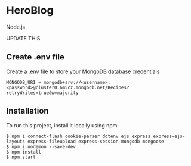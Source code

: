 # HeroBlog
Node.js


UPDATE THIS

## Create .env file
Create a .env file to store your MongoDB database credentials

```
MONGODB_URI = mongodb+srv://<username>:<password>@cluster0.6m5cz.mongodb.net/Recipes?retryWrites=true&w=majority
```

## Installation
To run this project, install it locally using npm:

```
$ npm i connect-flash cookie-parser dotenv ejs express express-ejs-layouts express-fileupload express-session mongodb mongoose
$ npm i nodemon --save-dev
$ npm install
$ npm start
```



